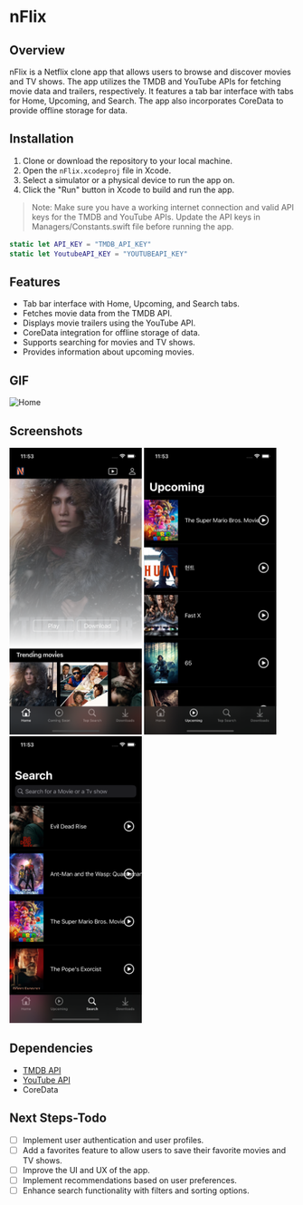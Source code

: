 # nFlix

## Overview

nFlix is a Netflix clone app that allows users to browse and discover movies and TV shows. The app utilizes the TMDB and YouTube APIs for fetching movie data and trailers, respectively. It features a tab bar interface with tabs for Home, Upcoming, and Search. The app also incorporates CoreData to provide offline storage for data.

## Installation

1. Clone or download the repository to your local machine.
2. Open the `nFlix.xcodeproj` file in Xcode.
3. Select a simulator or a physical device to run the app on.
4. Click the "Run" button in Xcode to build and run the app.

> Note: Make sure you have a working internet connection and valid API keys for the TMDB and YouTube APIs. Update the API keys in Managers/Constants.swift file before running the app.

```swift
static let API_KEY = "TMDB_API_KEY"
static let YoutubeAPI_KEY = "YOUTUBEAPI_KEY"
```

## Features

- Tab bar interface with Home, Upcoming, and Search tabs.
- Fetches movie data from the TMDB API.
- Displays movie trailers using the YouTube API.
- CoreData integration for offline storage of data.
- Supports searching for movies and TV shows.
- Provides information about upcoming movies.

## GIF

<div>
<img src="assets/nflix.gif" alt="Home" width="234" height="506" />
</div>

## Screenshots

<div>
<img src="assets/home.png" alt="Home" width="234" height="506" />
<img src="assets/upcoming.png" alt="Upcoming" width="234" height="506" />
<img src="assets/search.png" alt="Search" width="234" height="506" />
</div>

## Dependencies

- [TMDB API](https://www.themoviedb.org/documentation/api)
- [YouTube API](https://developers.google.com/youtube/v3)
- CoreData

## Next Steps-Todo

- [ ] Implement user authentication and user profiles.
- [ ] Add a favorites feature to allow users to save their favorite movies and TV shows.
- [ ] Improve the UI and UX of the app.
- [ ] Implement recommendations based on user preferences.
- [ ] Enhance search functionality with filters and sorting options.
